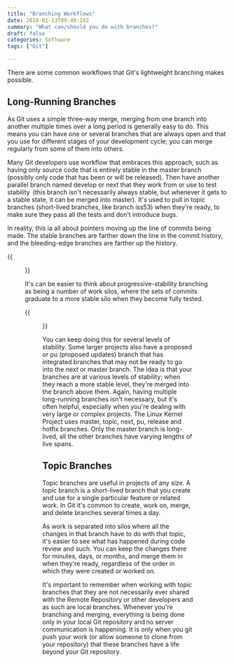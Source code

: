 ```yaml
---
title: "Branching Workflows"
date: 2018-01-13T09:49:19Z
summary: "What can/should you do with branches?"
draft: false
categories: Software
tags: ["Git"]

---
```

 
There are some common workflows that Git's lightweight branching makes possible.

## Long-Running Branches

As Git uses a simple three-way merge, merging from one branch into another multiple times 
over a long period is generally easy to do. This means you can have one or several branches 
that are always open and that you use for different stages of your development cycle; you can 
merge regularly from some of them into others.

Many Git developers use workflow that embraces this approach, such as having only source code that is 
entirely stable in the master branch (possibly only code that has been or will be released). 
Then have another parallel branch named develop or next that they work from or use to test stability 
(this branch isn't necessarily always stable, but whenever it gets to a stable state, it can be merged 
into master). It's used to pull in topic branches (short-lived branches, like branch iss53) 
when they're ready, to make sure they pass all the tests and don’t introduce bugs.

In reality, this ia all about pointers moving up the line of commits being made. The stable 
branches are farther down the line in the commit history, and the bleeding-edge 
branches are farther up the history.

{{<figure src="../figure-3.jpg" caption="A linear view of progressive-stability branching.">}} 

It's can be easier to think about progressive-stability branching as being a number of work 
silos, where the sets of commits graduate to a more stable silo when they become fully tested.

{{<figure src="../figure-4.jpg" caprion="A 'silo' view of progressive-stability branching">}} 

You can keep doing this for several levels of stability. Some larger projects also have 
a proposed or pu (proposed updates) branch that has integrated branches that may 
not be ready to go into the next or master branch. The idea is that your branches 
are at various levels of stability; when they reach a more stable level, 
they're merged into the branch above them. Again, having multiple long-running branches isn't 
necessary, but it's often helpful, especially when you're dealing with very large or complex 
projects. The Linux Kernel Project uses master, topic, next, pu, release and hotfix branches. 
Only the master branch is long-lived, all the other branches have varying lengths of live spans.

## Topic Branches

Topic branches are useful in projects of any size. A topic branch is a short-lived branch 
that you create and use for a single particular feature or related work. In Git it's common 
to create, work on, merge, and delete branches several times a day.

As work is separated into silos where all the changes in that branch have to do with 
that topic, it's easier to see what has happened during code review and such. You can 
keep the changes there for minutes, days, or months, and merge them in when they're ready, 
regardless of the order in which they were created or worked on.

It's important to remember when working with topic branches that they are not necessarily ever 
shared with the Remote Repository or other developers and as such are local branches. 
Whenever you're branching and merging, everything is being done only in your local Git 
repository and no server communication is happening. It is only when you git push your work 
(or allow someone to clone from your repository) that these branches have a life 
beyond your Git repository.

